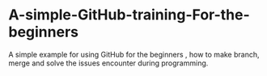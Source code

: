 # A-simple-GitHub-training-For-the-beginners
A simple example for  using GitHub for the beginners , how to make branch, merge and solve the issues encounter during programming.
